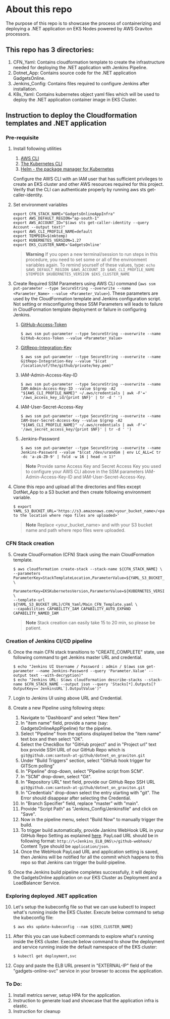 # About this repo
The purpose of this repo is to showcase the process of containerizing and deploying a .NET application on EKS Nodes powered by AWS Graviton processors.

## This repo has 3 directories:
1. CFN_Yaml: Contains cloudformation template to create the infrastructure needed for deploying the .NET application with Jenkins Pipeline.
2. Dotnet_App: Contains source code for the .NET application GadgetsOnline.
3. Jenkins_Config: Contains files required to configure Jenkins after installation.
4. K8s_Yaml: Contains kubernetes object yaml files which will be used to deploy the .NET application container image in EKS Cluster.

## Instruction to deploy the Cloudformation templates and .NET application 
### Pre-requisite
1. Install following utilities
    1. [AWS CLI](https://docs.aws.amazon.com/cli/latest/userguide/install-cliv2-linux.html)
    2. [The Kubernetes CLI](https://kubernetes.io/docs/tasks/tools/install-kubectl-linux/)
    3. [Helm - the package manager for Kubernetes](https://helm.sh/docs/intro/install/)

    Configure the AWS CLI with an IAM user that has sufficient privileges to create an EKS cluster and other AWS resources required for this project. Verify that the CLI can authenticate properly by running aws sts get-caller-identity.

2. Set environment variables

    ```
    export CFN_STACK_NAME="GadgetsOnlineAppInfra"
    export AWS_DEFAULT_REGION="ap-south-1"
    export AWS_ACCOUNT_ID="$(aws sts get-caller-identity --query Account --output text)"
    export AWS_CLI_PROFILE_NAME=default
    export TEMPDIR=$(mktemp)
    export KUBERNETES_VERSION=1.27
    export EKS_CLUSTER_NAME='GadgetsOnline'
    ```

    > **Warning**
    > If you open a new terminal/session to run steps in this procedure, you need to set some or all of the environment variables again. To remind yourself of these values, type:
    > `echo $AWS_DEFAULT_REGION $AWS_ACCOUNT_ID $AWS_CLI_PROFILE_NAME $TEMPDIR $KUBERNETES_VERSION $EKS_CLUSTER_NAME`

3. Create Required SSM Parameters using AWS CLI command (`aws ssm put-parameter --type SecureString --overwrite --name <Parameter_Name> --value <Parameter_Value>`). These parameters are used by the CloudFormation template and Jenkins configuration script. Not setting or misconfiguring these SSM Parameters will leads to failure in CloudFormation template deployment or failure in configuring Jenkins.
    1. [GitHub-Access-Token](https://docs.github.com/en/enterprise-server@3.4/authentication/keeping-your-account-and-data-secure/creating-a-personal-access-token)
        ```
        $ aws ssm put-parameter --type SecureString --overwrite --name GitHub-Access-Token --value <Parameter_Value>
        ```
    2. [GitRepo-Integration-Key](https://docs.github.com/en/authentication/connecting-to-github-with-ssh/adding-a-new-ssh-key-to-your-github-account)
        ```
        $ aws ssm put-parameter --type SecureString --overwrite --name GitRepo-Integration-Key --value "$(cat /location/of/the/github/private/key.pem)"
        ```
    3. IAM-Admin-Access-Key-ID
        ```
        $ aws ssm put-parameter --type SecureString --overwrite --name IAM-Admin-Access-Key-ID --value $(grep -A2 "${AWS_CLI_PROFILE_NAME}" ~/.aws/credentials | awk -F'=' '/aws_access_key_id/{print $NF}' | tr -d ' ')
        ```
    4. IAM-User-Secret-Access-Key
        ```
        $ aws ssm put-parameter --type SecureString --overwrite --name IAM-User-Secret-Access-Key --value $(grep -A2 "${AWS_CLI_PROFILE_NAME}" ~/.aws/credentials | awk -F'=' '/aws_secret_access_key/{print $NF}' | tr -d ' ')
        ```
    5. Jenkins-Password
        ```
        $ aws ssm put-parameter --type SecureString --overwrite --name Jenkins-Password --value "$(cat /dev/urandom | env LC_ALL=C tr -dc 'a-zA-Z0-9' | fold -w 16 | head -n 1)"
        ```

    > **Note**
    > Provide same Access Key and Secret Access Key you used to configure your AWS CLI above in the SSM parameters IAM-Admin-Access-Key-ID and IAM-User-Secret-Access-Key.

4. Clone this repo and upload all the directories and files except DotNet_App to a S3 bucket and then create following environment variable.
    ```
    $ export YAML_S3_BUCKET_URL='https://s3.amazonaws.com/<your_bucket_name>/<patch to the location where repo files are uploaded>'
    ```

    > **Note**
    > Replace <your_bucket_name> and <patch to the location where repo files are uploaded> with your S3 bucket name and path where repo files were uploaded.

### CFN Stack creation
5. Create CloudFormation (CFN) Stack using the main CloudFormation template.
    ```
    $ aws cloudformation create-stack --stack-name ${CFN_STACK_NAME} \
    --parameters ParameterKey=StackTemplateLocation,ParameterValue=${YAML_S3_BUCKET_URL} \
      ParameterKey=EKSKubernetesVersion,ParameterValue=${KUBERNETES_VERSION} \
    --template-url ${YAML_S3_BUCKET_URL}/CFN_Yaml/Main_CFN_Template.yaml \
    --capabilities CAPABILITY_IAM CAPABILITY_AUTO_EXPAND CAPABILITY_NAMED_IAM
    ```

    > **Note**
    > Stack creation can easily take 15 to 20 min, so please be patient.

### Creation of Jenkins CI/CD pipeline
6. Once the main CFN stack transitions to "CREATE_COMPLETE" state, use following command to get Jenkins master URL and credential.
    ```
    $ echo "Jenkins UI Username / Password : admin / $(aws ssm get-parameter --name Jenkins-Password --query 'Parameter.Value' --output text --with-decryption)"
    $ echo "Jenkins URL: $(aws cloudformation describe-stacks --stack-name $CFN_STACK_NAME --output json --query 'Stacks[*].Outputs[?OutputKey==`JenkinsURL`].OutputValue')"
    ```

7. Login to Jenkins UI using above URL and Credential.
8. Create a new Pipeline using following steps:

    1. Navigate to "Dashboard" and select "New Item"
    2. In "item name" field, provide a name (say: GadgetsOnlineAppPipeline) for the pipeline.
    3. Select "Pipeline" from the options displayed below the "item name" text box and then select "OK".
    4. Select the CheckBox for "GitHub project" and in "Project url" text box provide SSH URL of our GitHub Repo which is `git@github.com:santosh-at-github/dotnet_on_graviton.git`
    5. Under "Build Triggers" section, select "GitHub hook trigger for GITScm polling"
    6. In "Pipeline" drop-down, select "Pipeline script from SCM".
    7. In "SCM" drop-down, select "Git".
    8. In "Repository URL" text field, provide our GitHub Repo SSH URL `git@github.com:santosh-at-github/dotnet_on_graviton.git`
    9. In "Credentials" drop-down select the entry starting with "git". The Error should disappear after selecting the Credential.
    10. In "Branch Specifier" field, replace "master" with "main".
    11. Provide "Script Path" as "Jenkins_Config/Jenkinsfile" and click on "Save".
    12. Now in the pipeline menu, select "Build Now" to manually trigger the build.
    13. To trigger build automatically, provide Jankins WebHook URL in your GitHub Repo Setting as explained [here](https://www.blazemeter.com/blog/how-to-integrate-your-github-repository-to-your-jenkins-project).
        PayLoad URL should be in following format: `http://\<Jenkins_ELB_DNS\>/github-webhook/`\
        Content Type should be `application/json`.
    14. Once the WebHook PayLoad URL and application setting is saved, then Jenkins will be notified for all the commit which happens to this repo so that Jenkins can trigger the build-pipeline.
9. Once the Jenkins build pipeline completes successfully, it will deploy the GadgetsOnline application on our EKS Cluster as Deployment and a LoadBalancer Service.

### Exploring deployed .NET application
10. Let's setup the kubeconfig file so that we can use kubectl to inspect what's running inside the EKS Cluster. Execute below command to setup the kubeconfig file:
    ```
    $ aws eks update-kubeconfig --nam ${EKS_CLUSTER_NAME}
    ```
11. After this you can use kubectl commands to explore what's running inside the EKS cluster. Execute below command to show the deployment and service running inside the default namespace of the EKS cluster:
    ```
    $ kubectl get deployment,svc
    ```
12. Copy and paste the ELB URL present in "EXTERNAL-IP" field of the "gadgets-online-svc" service in your browser to access the application.

### To Do:
1. Install metrics server, setup HPA for the application.
17. Instruction to generate load and showcase that the application infra is elastic.
18. Instruction for cleanup

